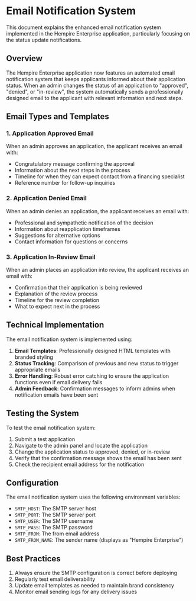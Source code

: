 # Email Notification System

This document explains the enhanced email notification system implemented in the Hempire Enterprise application, particularly focusing on the status update notifications.

## Overview

The Hempire Enterprise application now features an automated email notification system that keeps applicants informed about their application status. When an admin changes the status of an application to "approved", "denied", or "in-review", the system automatically sends a professionally designed email to the applicant with relevant information and next steps.

## Email Types and Templates

### 1. Application Approved Email

When an admin approves an application, the applicant receives an email with:

- Congratulatory message confirming the approval
- Information about the next steps in the process
- Timeline for when they can expect contact from a financing specialist
- Reference number for follow-up inquiries

### 2. Application Denied Email

When an admin denies an application, the applicant receives an email with:

- Professional and sympathetic notification of the decision
- Information about reapplication timeframes
- Suggestions for alternative options
- Contact information for questions or concerns

### 3. Application In-Review Email

When an admin places an application into review, the applicant receives an email with:

- Confirmation that their application is being reviewed
- Explanation of the review process
- Timeline for the review completion
- What to expect next in the process

## Technical Implementation

The email notification system is implemented using:

1. **Email Templates**: Professionally designed HTML templates with branded styling
2. **Status Tracking**: Comparison of previous and new status to trigger appropriate emails
3. **Error Handling**: Robust error catching to ensure the application functions even if email delivery fails
4. **Admin Feedback**: Confirmation messages to inform admins when notification emails have been sent

## Testing the System

To test the email notification system:

1. Submit a test application
2. Navigate to the admin panel and locate the application
3. Change the application status to approved, denied, or in-review
4. Verify that the confirmation message shows the email has been sent
5. Check the recipient email address for the notification

## Configuration

The email notification system uses the following environment variables:

- `SMTP_HOST`: The SMTP server host
- `SMTP_PORT`: The SMTP server port
- `SMTP_USER`: The SMTP username
- `SMTP_PASS`: The SMTP password
- `SMTP_FROM`: The from email address
- `SMTP_FROM_NAME`: The sender name (displays as "Hempire Enterprise")

## Best Practices

1. Always ensure the SMTP configuration is correct before deploying
2. Regularly test email deliverability
3. Update email templates as needed to maintain brand consistency
4. Monitor email sending logs for any delivery issues
